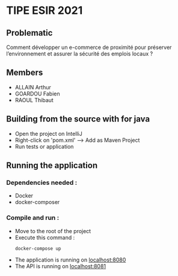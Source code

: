 # TIPE ESIR 2021

## Problematic
Comment développer un e-commerce de proximité pour préserver l’environnement et assurer la sécurité des emplois locaux ?

## Members
* ALLAIN Arthur
* GOARDOU Fabien
* RAOUL Thibaut

## Building from the source with for java
- Open the project on IntelliJ
- Right-click on 'pom.xml' --> Add as Maven Project
- Run tests or application

## Running the application

### Dependencies needed :
- Docker
- docker-composer

### Compile and run :

- Move to the root of the project
- Execute this command :
    ```shell
    docker-compose up
    ```
- The application is running on [localhost:8080](http://localhost:8080)
- The API is running on [localhost:8081](http://localhost:8081)
